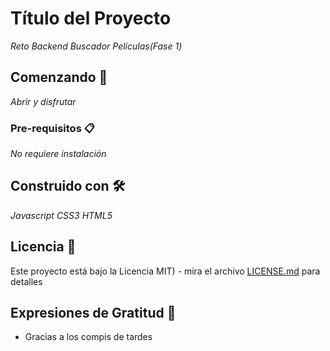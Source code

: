 # Título del Proyecto

_Reto Backend Buscador Películas(Fase 1)_

## Comenzando 🚀

_Abrir y disfrutar_

### Pre-requisitos 📋

_No requiere instalación_


## Construido con 🛠️

*Javascript*
*CSS3*
*HTML5*


## Licencia 📄

Este proyecto está bajo la Licencia MIT) - mira el archivo [LICENSE.md](LICENSE.md) para detalles

## Expresiones de Gratitud 🎁

* Gracias a los compis de tardes
